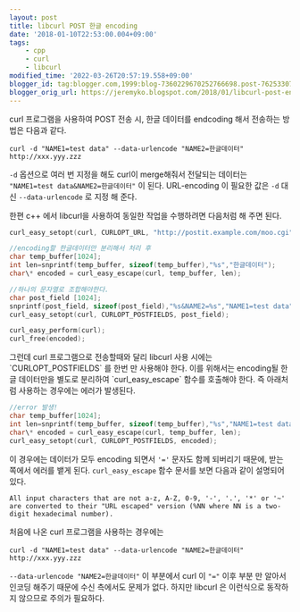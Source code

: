 ```yaml
---
layout: post
title: libcurl POST 한글 encoding
date: '2018-01-10T22:53:00.004+09:00'
tags:
    - cpp
    - curl
    - libcurl
modified_time: '2022-03-26T20:57:19.558+09:00'
blogger_id: tag:blogger.com,1999:blog-7360229670252766698.post-7625330704236198543
blogger_orig_url: https://jeremyko.blogspot.com/2018/01/libcurl-post-encoding.html
---
```


curl 프로그램을 사용하여 POST 전송 시, 한글 데이터를 endcoding 해서 전송하는 방법은 다음과 같다.

    curl -d "NAME1=test data" --data-urlencode "NAME2=한글데이터"  http://xxx.yyy.zzz

`-d` 옵션으로 여러 번 지정을 해도 curl이 merge해줘서 전달되는 데이터는 `"NAME1=test data&NAME2=한글데이터"` 이 된다. URL-encoding 이 필요한 값은 `-d` 대신 `--data-urlencode` 로 지정 해 준다.

한편 c++ 에서 libcurl을 사용하여 동일한 작업을 수행하려면 다음처럼 해 주면 된다.

```cpp
curl_easy_setopt(curl, CURLOPT_URL, "http://postit.example.com/moo.cgi");

//encoding할 한글데이터만 분리해서 처리 후
char temp_buffer[1024];
int len=snprintf(temp_buffer, sizeof(temp_buffer),"%s","한글데이터");
char\* encoded = curl_easy_escape(curl, temp_buffer, len);

//하나의 문자열로 조합해야한다.
char post_field [1024];
snprintf(post_field, sizeof(post_field),"%s&NAME2=%s","NAME1=test data", encoded);
curl_easy_setopt(curl, CURLOPT_POSTFIELDS, post_field);

curl_easy_perform(curl);
curl_free(encoded);
```

<span style="color:{{site.span_emphasis_color}}"> 
그런데 curl 프로그램으로 전송할때와 달리 libcurl 사용 시에는 `CURLOPT_POSTFIELDS` 를 한번 만 사용해야 한다. 
</span>
이를 위해서는 encoding될 한글 데이터만을 별도로 분리하여 `curl_easy_escape` 함수를 호출해야 한다. 즉 아래처럼 사용하는 경우에는 에러가 발생된다.

```cpp
//error 발생!
char temp_buffer[1024];
int len=snprintf(temp_buffer, sizeof(temp_buffer),"%s","NAME1=test data&NAME2=한글데이터");
char\* encoded = curl_easy_escape(curl, temp_buffer, len);
curl_easy_setopt(curl, CURLOPT_POSTFIELDS, encoded);
```

이 경우에는 데이터가 모두 encoding 되면서 `'='` 문자도 함께 되버리기 때문에, 받는 쪽에서 에러를 뱉게 된다.
`curl_easy_escape` 함수 문서를 보면 다음과 같이 설명되어 있다.

    All input characters that are not a-z, A-Z, 0-9, '-', '.', '*' or '~' are converted to their "URL escaped" version (%NN where NN is a two-digit hexadecimal number).

처음에 나온 curl 프로그램을 사용하는 경우에는

    curl -d "NAME1=test data" --data-urlencode "NAME2=한글데이터" http://xxx.yyy.zzz

`--data-urlencode "NAME2=한글데이터"` 이 부분에서 curl 이 `"="` 이후 부분 만 알아서 인코딩 해주기 때문에 수신 측에서도 문제가 없다. 하지만 libcurl 은 이런식으로 동작하지 않으므로 주의가 필요하다.
